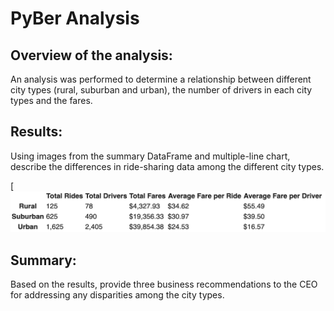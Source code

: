 # PyBer Analysis

## Overview of the analysis: 
An analysis was performed to determine a relationship between different city types (rural, suburban and urban), the number of drivers in each city types and the fares. 


## Results: 
Using images from the summary DataFrame and multiple-line chart, describe the differences in ride-sharing data among the different city types.


[![Summary_Data](https://github.com/pratishthasingh1/PyBer_Analysis/blob/master/Resources/ride_data.png?raw=true)

## Summary: 
Based on the results, provide three business recommendations to the CEO for addressing any disparities among the city types.
